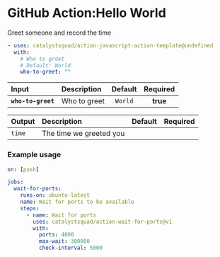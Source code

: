 <!-- start title -->

# GitHub Action:Hello World

<!-- end title -->
<!-- start description -->

Greet someone and record the time

<!-- end description -->
<!-- start contents -->
<!-- end contents -->
<!-- start usage -->

```yaml
- uses: catalystsquad/action-javascript-action-template@undefined
  with:
    # Who to greet
    # Default: World
    who-to-greet: ""
```

<!-- end usage -->
<!-- start inputs -->

| **Input**          | **Description** | **Default** | **Required** |
| :----------------- | :-------------- | :---------: | :----------: |
| **`who-to-greet`** | Who to greet    |   `World`   |   **true**   |

<!-- end inputs -->
<!-- start outputs -->

| **Output** | **Description**         | **Default** | **Required** |
| :--------- | :---------------------- | ----------- | ------------ |
| `time`     | The time we greeted you |             |              |

<!-- end outputs -->
<!-- start examples -->

### Example usage

```yaml
on: [push]

jobs:
  wait-for-ports:
    runs-on: ubuntu-latest
    name: Wait for ports to be available
    steps:
      - name: Wait for ports
        uses: catalystsquad/action-wait-for-ports@v1
        with:
          ports: 4000
          max-wait: 300000
          check-interval: 5000
```

<!-- end examples -->
<!-- start [.github/ghdocs/examples/] -->
<!-- end [.github/ghdocs/examples/] -->
